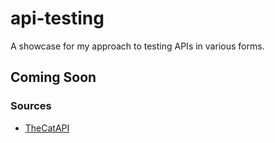 # api-testing
A showcase for my approach to testing APIs in various forms.

## Coming Soon


### Sources
* [TheCatAPI](https://thecatapi.com/)
